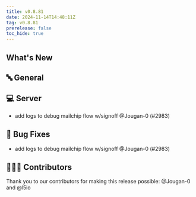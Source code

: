 ```yaml
---
title: v0.8.81
date: 2024-11-14T14:48:11Z
tag: v0.8.81
prerelease: false
toc_hide: true
---
```


## What's New
## 🔤 General
## 💻 Server

- add logs to debug mailchip flow w/signoff @Jougan-0 (#2983)

## 🐛 Bug Fixes

- add logs to debug mailchip flow w/signoff @Jougan-0 (#2983)

## 👨🏽‍💻 Contributors

Thank you to our contributors for making this release possible:
@Jougan-0 and @l5io

